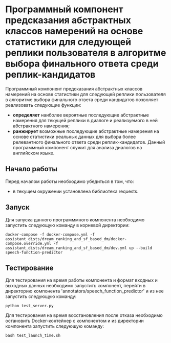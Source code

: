 # Программный компонент предсказания абстрактных классов намерений на основе статистики для следующей реплики пользователя в алгоритме выбора финального ответа среди реплик-кандидатов

Программный компонент предсказания абстрактных классов намерений на основе статистики для следующей реплики пользователя в алгоритме выбора финального ответа среди кандидатов позволяет реализовать следующие функции:
- **определяет** наиболее вероятные последующие абстрактные намерения для текущей реплики в диалоге и реализуемого в ней абстрактного намерения;  
- **ранжирует** возможные последующие абстрактные намерения на основе статистики реальных данных для выбора более релевантного финального ответа среди реплик-кандидатов.
Данный программный компонент служит для анализа диалогов на английском языке.

## Начало работы
Перед началом работы необходимо убедиться в том, что:
- в текущем окружении установлена библиотека requests.

## Запуск
Для запуска данного программмного компонента необходимо запустить следующую команду в корневой директории:
```
docker-compose -f docker-compose.yml -f assistant_dists/dream_ranking_and_sf_based_dm/docker-compose.override.yml -f assistant_dists/dream_ranking_and_sf_based_dm/dev.yml up --build  speech-function-predictor
```

## Тестирование
Для тестирования на время работы компонента и формат входных и выходных данных необходимо запустить компонент, перейти в директорию компонента 'annotators/speech_function_predictor' и из нее запустить следующую команду:
```
python test_server.py
```

Для тестирования на время восстановления после отказа необходимо остановить Docker-контейнер с компонентом и из директории компонента запустить следующую команду:
```
bash test_launch_time.sh